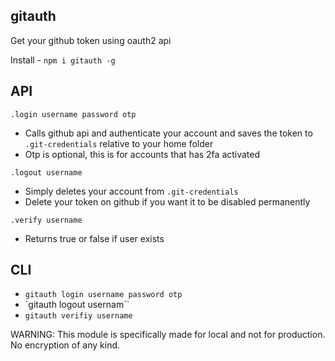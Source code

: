 ## gitauth

Get your github token using oauth2 api

Install - `npm i gitauth -g`

## API

`.login username password otp`
- Calls github api and authenticate your account and saves the token to `.git-credentials` relative to your home folder
- Otp is optional, this is for accounts that has 2fa activated

`.logout username`
- Simply deletes your account from `.git-credentials`
- Delete your token on github if you want it to be disabled permanently

`.verify username`
- Returns true or false if user exists

## CLI

- `gitauth login username password otp`
- `gitauth logout usernam``
- `gitauth verifiy username`

WARNING: This module is specifically made for local and not for production. No encryption of any kind. 